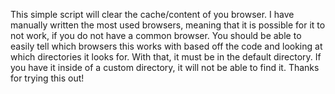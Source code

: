 This simple script will clear the cache/content of you browser.
I have manually written the most used browsers, meaning that it is possible for it to not work, if you do not have a common browser.
You should be able to easily tell which browsers this works with based off the code and looking at which directories it looks for.
With that, it must be in the default directory. If you have it inside of a custom directory, it will not be able to find it.
Thanks for trying this out!